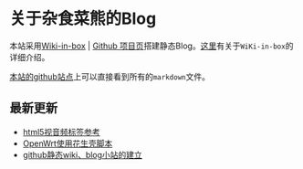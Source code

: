 关于杂食菜熊的Blog
===
本站采用[Wiki-in-box](http://dmscode.github.io/Wiki-in-box/) | [Github 项目页](https://github.com/dmscode/Wiki-in-box)搭建静态Blog。[这里](wiki-in-bok-index)有关于`WiKi-in-box`的详细介绍。

[本站的github站点](https://github.com/xdsnet/xdsnet.github.io)上可以直接看到所有的`markdown`文件。

## 最新更新
 * [html5视音频标签参考](./index.html?name=html:html5视音频标签参考)
 * [OpenWrt使用花生壳脚本](linux:openwrtfororay)
 * [github静态wiki、blog小站的建立](./index.html?name=杂谈:github静态wiki-blog的建立)


